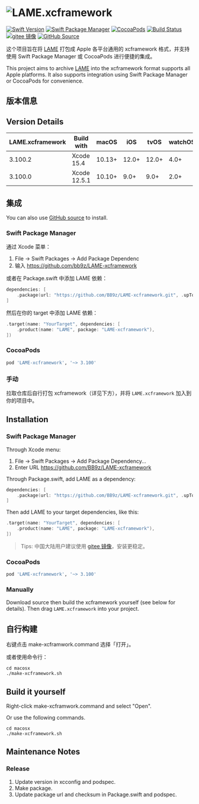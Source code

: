 # ![LAME.xcframework](https://repository-images.githubusercontent.com/404309760/90d67cd6-bfca-4180-9055-e60f92d206af)

[![Swift Version](https://img.shields.io/badge/Swift-5.3~5.9-F05138.svg?style=flat-square)](https://swift.org)
[![Swift Package Manager](https://img.shields.io/badge/spm-compatible-F05138.svg?style=flat-square)](https://swift.org/package-manager)
[![CocoaPods](https://img.shields.io/cocoapods/v/LAME-xcframework.svg?style=flat-square&colorA=555555&colorB=F05138)](https://cocoapods.org/pods/LAME-xcframework)
[![Build Status](https://img.shields.io/github/actions/workflow/status/bb9z/LAME-xcframework/ci.yml?branch=main&style=flat-square&colorA=555555&colorB=F05138)](https://github.com/bb9z/LAME-xcframework/actions)
[![gitee 镜像](https://img.shields.io/badge/%E9%95%9C%E5%83%8F-gitee-C61E22.svg?style=flat-square)](https://gitee.com/bb9z/LAME-xcframework)
[![GitHub Source](https://img.shields.io/badge/Source-GitHub-24292F.svg?style=flat-square)](https://github.com/bb9z/LAME-xcframework)

这个项目旨在将 [LAME](https://lame.sourceforge.io) 打包成 Apple 各平台通用的 xcframework 格式，并支持使用 Swift Package Manager 或 CocoaPods 进行便捷的集成。

This project aims to archive [LAME](https://lame.sourceforge.io) into the xcframework format supports all Apple platforms. It also supports integration using Swift Package Manager or CocoaPods for convenience.

## 版本信息

## Version Details

LAME.xcframework | Build with   | macOS  | iOS   | tvOS  | watchOS | visionOS
-----------------|--------------|--------|-------|-------|---------|---------
3.100.2          | Xcode 15.4   | 10.13+ | 12.0+ | 12.0+ | 4.0+    | 1.0+
3.100.0          | Xcode 12.5.1 | 10.10+ |  9.0+ |  9.0+ | 2.0+    | NA

## 集成

You can also use [GitHub source](https://github.com/bb9z/LAME-xcframework) to install.

### Swift Package Manager

通过 Xcode 菜单：

1. File -> Swift Packages -> Add Package Dependenc
2. 输入 https://github.com/bb9z/LAME-xcframework

或者在 Package.swift 中添加 LAME 依赖：

```swift
dependencies: [
    .package(url: "https://github.com/BB9z/LAME-xcframework.git", .upToNextMajor(from: "3.100.1"))
]
```

然后在你的 target 中添加 LAME 依赖：

```swift
.target(name: "YourTarget", dependencies: [
    .product(name: "LAME", package: "LAME-xcframework"),
])
```

### CocoaPods

```ruby
pod 'LAME-xcframework', '~> 3.100'
```

### 手动

拉取仓库后自行打包 xcframework（详见下方），并将 `LAME.xcframework` 加入到你的项目中。

## Installation

### Swift Package Manager

Through Xcode menu:

1. File -> Swift Packages -> Add Package Dependency...
2. Enter URL https://github.com/BB9z/LAME-xcframework

Through Package.swift, add LAME as a dependency:

```swift
dependencies: [
    .package(url: "https://github.com/BB9z/LAME-xcframework.git", .upToNextMajor(from: "3.100.1"))
]
```

Then add LAME to your target dependencies, like this:

```swift
.target(name: "YourTarget", dependencies: [
    .product(name: "LAME", package: "LAME-xcframework"),
])
```

> Tips: 中国大陆用户建议使用 [gitee 镜像](https://gitee.com/bb9z/LAME-xcframework)，安装更稳定。

### CocoaPods

```ruby
pod 'LAME-xcframework', '~> 3.100'
```

### Manually

Download source then build the xcframework yourself (see below for details). Then drag `LAME.xcframework` into your project.

## 自行构建

右键点击 make-xcframwork.command 选择「打开」。

或者使用命令行：

```shell
cd macosx
./make-xcframework.sh
```

## Build it yourself

Right-click make-xcframwork.command and select "Open".

Or use the following commands.

```shell
cd macosx
./make-xcframework.sh
```

## Maintenance Notes

### Release

1. Update version in xcconfig and podspec.
2. Make package.
3. Update package url and checksum in Package.swift and podspec.

